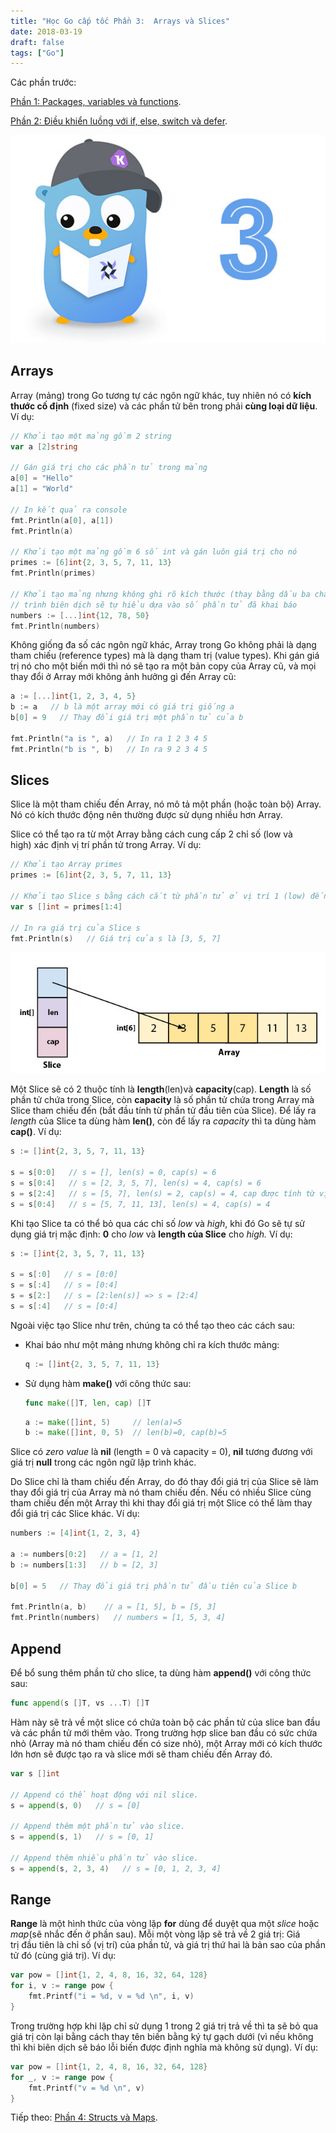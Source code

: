 ```yaml
---
title: "Học Go cấp tốc Phần 3:  Arrays và Slices"
date: 2018-03-19
draft: false
tags: ["Go"]
---
```


Các phần trước:

[Phần 1: Packages, variables và functions](/blog/hoc-go-cap-toc-phan-1-packages-variables-va-functions).

[Phần 2: Điều khiển luồng với if, else, switch và defer](/blog/hoc-go-cap-toc-phan-2-dieu-khien-luong-voi-if-else-switch-va-defer).

![Học Go cấp tốc phần 3](/images/golang-thumb3.jpg)

## **Arrays**

Array (mảng) trong Go tương tự các ngôn ngữ khác, tuy nhiên nó có **kích thước cố định** (fixed size) và các phần tử bên trong phải **cùng loại dữ liệu**. Ví dụ:

```go
// Khởi tạo một mảng gồm 2 string
var a [2]string

// Gán giá trị cho các phần tử trong mảng
a[0] = "Hello"
a[1] = "World"

// In kết quả ra console
fmt.Println(a[0], a[1])
fmt.Println(a)

// Khởi tạo một mảng gồm 6 số int và gán luôn giá trị cho nó
primes := [6]int{2, 3, 5, 7, 11, 13}
fmt.Println(primes)

// Khởi tạo mảng nhưng không ghi rõ kích thước (thay bằng dấu ba chấm),
// trình biên dịch sẽ tự hiểu dựa vào số phần tử đã khai báo
numbers := [...]int{12, 78, 50}
fmt.Println(numbers)
```

Không giống đa số các ngôn ngữ khác, Array trong Go không phải là dạng tham chiếu (reference types) mà là dạng tham trị (value types). Khi gán giá trị nó cho một biến mới thì nó sẽ tạo ra một bản copy của Array cũ, và mọi thay đổi ở Array mới không ảnh hưởng gì đến Array cũ:

```go
a := [...]int{1, 2, 3, 4, 5}
b := a   // b là một array mới có giá trị giống a
b[0] = 9   // Thay đổi giá trị một phần tử của b

fmt.Println("a is ", a)   // In ra 1 2 3 4 5
fmt.Println("b is ", b)   // In ra 9 2 3 4 5
```

## **Slices**

Slice là một tham chiếu đến Array, nó mô tả một phần (hoặc toàn bộ) Array. Nó có kích thước động nên thường được sử dụng nhiều hơn Array.

Slice có thể tạo ra từ một Array bằng cách cung cấp 2 chỉ số (low và high) xác định vị trí phần tử trong Array. Ví dụ:

```go
// Khởi tạo Array primes
primes := [6]int{2, 3, 5, 7, 11, 13}

// Khởi tạo Slice s bằng cách cắt từ phần tử ở vị trí 1 (low) đến phần tử ở vị trí 3 (high - 1) của Array primes
var s []int = primes[1:4]

// In ra giá trị của Slice s
fmt.Println(s)   // Giá trị của s là [3, 5, 7]
```

![Slice & Array](/images/go-slice-array.jpg)

Một Slice sẽ có 2 thuộc tính là **length**(len)và **capacity**(cap). **Length** là số phần tử chứa trong Slice, còn **capacity** là số phần tử chứa trong Array mà Slice tham chiếu đến (bắt đầu tính từ phần tử đầu tiên của Slice). Để lấy ra _length_ của Slice ta dùng hàm **len()**, còn để lấy ra _capacity_ thì ta dùng hàm **cap()**. Ví dụ:

```go
s := []int{2, 3, 5, 7, 11, 13}

s = s[0:0]   // s = [], len(s) = 0, cap(s) = 6
s = s[0:4]   // s = [2, 3, 5, 7], len(s) = 4, cap(s) = 6
s = s[2:4]   // s = [5, 7], len(s) = 2, cap(s) = 4, cap được tính từ vị trí số 2 trở đi
s = s[0:4]   // s = [5, 7, 11, 13], len(s) = 4, cap(s) = 4
```

Khi tạo Slice ta có thể bỏ qua các chỉ số _low_ và _high_, khi đó Go sẽ tự sử dụng giá trị mặc định: **0** cho _low_ và **length của Slice** cho _high._ Ví dụ:

```go
s := []int{2, 3, 5, 7, 11, 13}

s = s[:0]   // s = [0:0]
s = s[:4]   // s = [0:4]
s = s[2:]   // s = [2:len(s)] => s = [2:4]
s = s[:4]   // s = [0:4]
```

Ngoài việc tạo Slice như trên, chúng ta có thể tạo theo các cách sau:

- Khai báo như một mảng nhưng không chỉ ra kích thước mảng:

  ```go
  q := []int{2, 3, 5, 7, 11, 13}
  ```

- Sử dụng hàm **make()** với công thức sau:

  ```go
  func make([]T, len, cap) []T
  ```

  ```go
  a := make([]int, 5)     // len(a)=5
  b := make([]int, 0, 5)  // len(b)=0, cap(b)=5
  ```

Slice có *zero value* là **nil** (length = 0 và capacity = 0), **nil** tương đương với giá trị **null** trong các ngôn ngữ lập trình khác.

Do Slice chỉ là tham chiếu đến Array, do đó thay đổi giá trị của Slice sẽ làm thay đổi giá trị của Array mà nó tham chiếu đến. Nếu có nhiều Slice cùng tham chiếu đến một Array thì khi thay đổi giá trị một Slice có thể làm thay đổi giá trị các Slice khác. Ví dụ:

```go
numbers := [4]int{1, 2, 3, 4}

a := numbers[0:2]   // a = [1, 2]
b := numbers[1:3]   // b = [2, 3]

b[0] = 5   // Thay đổi giá trị phần tử đầu tiên của Slice b

fmt.Println(a, b)    // a = [1, 5], b = [5, 3]
fmt.Println(numbers)   // numbers = [1, 5, 3, 4]
```

## **Append**

Để bổ sung thêm phần tử cho slice, ta dùng hàm **append()** với công thức sau:

```go
func append(s []T, vs ...T) []T
```

Hàm này sẽ trả về một slice có chứa toàn bộ các phần tử của slice ban đầu và các phần tử mới thêm vào. Trong trường hợp slice ban đầu có sức chứa nhỏ (Array mà nó tham chiếu đến có size nhỏ), một Array mới có kích thước lớn hơn sẽ được tạo ra và slice mới sẽ tham chiếu đến Array đó.

```go
var s []int

// Append có thể hoạt động với nil slice.
s = append(s, 0)   // s = [0]

// Append thêm một phần tử vào slice.
s = append(s, 1)   // s = [0, 1]

// Append thêm nhiều phần tử vào slice.
s = append(s, 2, 3, 4)   // s = [0, 1, 2, 3, 4]
```

## **Range**

**Range** là một hình thức của vòng lặp **for** dùng để duyệt qua một _slice_ hoặc _map_(sẽ nhắc đến ở phần sau). Mỗi một vòng lặp sẽ trả về 2 giá trị: Giá trị đầu tiên là chỉ số (vị trí) của phần tử, và giá trị thứ hai là bản sao của phần tử đó (cùng giá trị). Ví dụ:

```go
var pow = []int{1, 2, 4, 8, 16, 32, 64, 128}
for i, v := range pow {
    fmt.Printf("i = %d, v = %d \n", i, v)
}
```

Trong trường hợp khi lặp chỉ sử dụng 1 trong 2 giá trị trả về thì ta sẽ bỏ qua giá trị còn lại bằng cách thay tên biến bằng ký tự gạch dưới (vì nếu không thì khi biên dịch sẽ báo lỗi biến được định nghĩa mà không sử dụng). Ví dụ:

```go
var pow = []int{1, 2, 4, 8, 16, 32, 64, 128}
for _, v := range pow {
    fmt.Printf("v = %d \n", v)
}
```

Tiếp theo: [Phần 4: Structs và Maps](/blog/hoc-go-cap-toc-phan-4-structs-va-maps).
